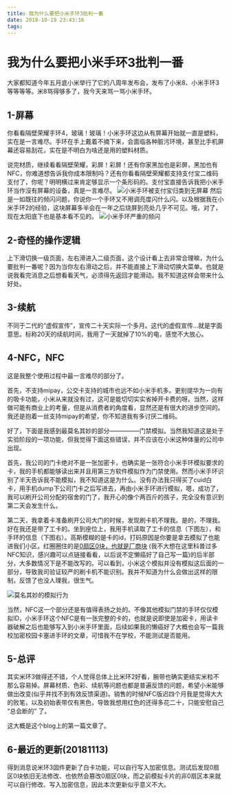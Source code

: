 ```yaml
---
title: 我为什么要把小米手环3批判一番
date: 2018-10-19 23:43:16
tags:
---
```


# 我为什么要把小米手环3批判一番

大家都知道今年五月底小米举行了它的八周年发布会，发布了小米8、小米手环3等等等等。米8骂得够多了，我今天来骂一骂小米手环。

<!-- more -->

## 1-屏幕

你看看隔壁荣耀手环4，玻璃！玻璃！小米手环这边从有屏幕开始就一直是塑料，实在是一言难尽。手环在手上戴着不摘下来，会面临各种脏污环境，甚至比手机屏幕还容易刮花，实在是不明白为啥还是用的塑料材质。

说完材质，继续看看隔壁荣耀，彩屏！彩屏！还有你家黑加也是彩屏，黑加也有NFC，你难道想告诉我你成本限制吗？还有你看看隔壁荣耀都支持支付宝二维码支付了，你呢？明明横过来肯定够显示一个条形码的。支付宝直接告诉我把小米手环当作沒有屏幕的设备，真是一言难尽。
![小米手环被支付宝归类到无屏幕](https://img.tpob.xyz/20200222123218.jpg)
然后是一如既往的频闪问题，你说你一个手环又不用调亮度闪什么闪。以及根据我在小米手环2的经验，这块屏幕多半会在一年之后烧屏到亮处几乎不可见。哦，对了，现在太阳底下也是基本看不见的。
![小米手环严重的频闪](https://img.tpob.xyz/20200222123210.jpg)

## 2-奇怪的操作逻辑

上下滑切换一级页面，左右滑进入二级页面，这个设计看上去非常合理嘛，为什么要批判一番呢？因为当你左右滑动之后，并不能直接上下滑动切换大菜单。也就是说我看完消息之后想看看天气，必须得先返回才能滑动。我不知道这样会带来什么好处。

## 3-续航

不同于二代的“虚假宣传”，宣传二十天实际一个多月。这代的虚假宣传...就是字面意思。标称20天的续航时间，我用了一天就掉了10%的电，感觉不大放心。

## 4-NFC，NFC

这是我整个使用过程中最一言难尽的部分了。

首先，不支持mipay，公交卡支持的城市也远不如小米手机多。更别提华为一向有的吸卡功能，小米从来就没有过，这可是能切切实实省掉开卡费的呀。当然，这样做可能有商业上的考量，但是从消费者的角度看，显然还是有很大的进步空间的。我还是抱着一丝支持mipay的希望，你不知道我有多讨厌二维码。

好了，下面是我感到最莫名其妙的部分—————门禁模拟。当然我知道这是处于实验阶段的一项功能，但我觉得下面这些错误，并不应该在小米这种体量的公司中出现。

首先，我公司的门卡绝对不是一张加密卡，也确实是一张符合小米手环模拟要求的卡，我的手机都能够读出来并且用第三方软件模拟作为门禁使用。然而小米手环识别了半天告诉我不能模拟，我不知道这是为什么。没有办法我只得买了cuid白卡，用手机dump下公司门卡之后写进去，再由小米手环进行模拟，嗯，成功了，我可以刷开公司分配的宿舍的门了，我开心的像个两百斤的孩子，完全没有意识到第二天会发生什么。

第二天，我拿着卡准备刷开公司大门的时候，发现刷卡机不理我。是的，不理我。好在我还是带了工卡的。坐到座位上，我用手机读取了工卡的信息（下图左），和手环的信息（下图右）。高斯模糊的是卡的id，打码原因是你要是拿去模拟了也能进我们小区。红圈圈住的是[0扇区0块，也就是厂商块](https://www.itcodemonkey.com/article/9337.html) (我不大想在这里科普过多NFC知识，感兴趣可以点链接看看，以后说不定懒癌好了自己写一篇)的后半部分，大多数情况下是不能改写的。可以看到，小米这个模拟并没有模拟这后面的一部分，导致我司验证较严的刷卡机不能识别。我并不知道为什么会做出这样的限制，反馈了也没人理我，很生气。

![莫名其妙的模拟行为](https://img.tpob.xyz/20200222122138.jpg)

当然，NFC这一个部分还是有值得表扬之处的。不像其他模拟门禁的手环仅仅模拟ID，小米手环这个NFC是有一张完整的卡的，也就是说即使是加密卡，用读卡器破解之后也能够写入到小米手环里面，后续如果我的懒癌好了大概也会写一篇我校加密校园卡塞进手环的文章，可惜我不在学校，不能测试是否能用。

## 5-总评

其实米环3做得还不错，个人觉得总体上比米环2好看，腕带也确实更结实米粒不那么容易掉。屏幕材质、色彩、续航等问题也都是普遍反馈的问题，希望小米能够做出改变(似乎并找不到有效反馈渠道)。销售的时候NFC版迟四个月我是觉得大大的败笔，以及初始表带仅有黑色，导致我想用红色的还得多花二十，只能安慰自己 “总会断的” 了。

这大概是这个blog上的第一篇文章了。

## 6-最近的更新(20181113)

得到消息说米环3固件更新了白卡功能，可以自行写入加密信息。测试后发现0扇区0块依旧无法修改、也依然会篡改0扇区0块，而之前模拟卡片的非0扇区本来就可以自行修改、写入加密信息，因此本次更新似乎意义不大。